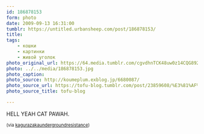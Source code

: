 ```yaml
---
id: 186878153
form: photo
date: 2009-09-13 16:31:00
tumblr: https://untitled.urbansheep.com/post/186878153/
title:
tags:
    - кошки
    - картинки
    - живой уголок
photo_original_url: https://64.media.tumblr.com/cgvdhnTCK48uw0z14CQG892o_400.jpg
photo: ../../media/186878153.jpg
photo_caption:
photo_source: http://koumeplum.exblog.jp/6680087/
photo_source_url: https://tofu-blog.tumblr.com/post/23859608/%E3%81%AF%E3%81%A3%E3%81%91%E3%82%88%E3%81%84-via%E5%B0%8F%E6%A2%85%E5%86%99%E7%9C%9F
photo_source_title: tofu-blog

---
```


<p>HELL YEAH CAT PAWAH.</p>

<p><small>(via <a href="http://kagurazakaundergroundresistance.tumblr.com/post/185602874">kagurazakaundergroundresistance</a>)</small></p>
